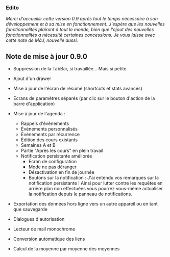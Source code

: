 ### Edito

_Merci d'accueillir cette version 0.9 après tout le temps nécessaire à son développement et à sa mise en fonctionnement. J'espère que les nouvelles fonctionnalités plairont à tout le monde, bien que l'ajout des nouvelles fonctionnalités a nécessité certaines concessions. Je vous laisse avec cette note de MàJ, nouvelle aussi._

## Note de mise à jour 0.9.0

- Suppression de la TabBar, si travaillée... Mais si petite.

- Ajout d'un drawer

- Mise à jour de l'écran de résumé (shortcuts et stats avancés)

- Ecrans de paramètres séparés (par clic sur le bouton d'action de la barre d'application)

- Mise à jour de l'agenda :

  - Rappels d'évènements
  - Événements personnalisés
  - Événements par récurrence
  - Édition des cours existants
  - Semaines A et B
  - Partie "Après les cours" en plein travail
  - Notification persistante améliorée
    - Ecran de configuration
    - Mode ne pas déranger
    - Désactivation en fin de journée
    - Boutons sur la notification : J'ai entendu vos remarques sur la notification persistante ! Ainsi pour lutter contre les requêtes en arrière plan non effectuées vous pourrez vous-même actualiser la notification depuis le panneau de notifications.

- Exportation des données hors ligne vers un autre appareil ou en tant que sauvegarde

- Dialogues d'autorisation

- Lecteur de mail monochrome

- Conversion automatique des liens

- Calcul de la moyenne par moyenne des moyennes
